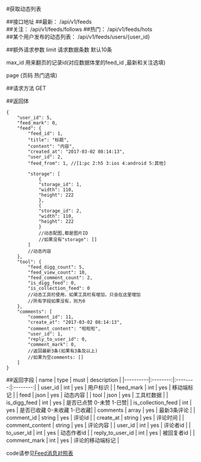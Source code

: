 #获取动态列表

##接口地址
##最新：
/api/v1/feeds  
##关注：
/api/v1/feeds/follows 
##热门：
/api/v1/feeds/hots  
##某个用户发布的动态列表：
/api/v1/feeds/users/{user_id}  

##额外请求参数
limit 请求数据条数  默认10条

max_id 用来翻页的记录id(对应数据体里的feed_id ,最新和关注选填)

page (页码  热门选填)

##请求方法
GET

##返回体
```json5
{
    "user_id": 5,
    "feed_mark": 0,
    "feed": {
        "feed_id": 1,
        "title": "标题",
        "content": "内容",
        "created_at": "2017-03-02 08:14:13",
        "user_id": 2,
        "feed_from": 1, //[1:pc 2:h5 3:ios 4:android 5:其他]

        "storage": [
            {
            "storage_id": 1,
            "width": 110,
            "height": 222
            },
            {
            "storage_id": 2,
            "width": 110,
            "height": 222
            }
            //动态配图,都是图片ID
            //如果没有"storage": []
        ]
        //动态内容
    },
    "tool": {
        "feed_digg_count": 5,
        "feed_view_count": 10,
        "feed_comment_count": 2,
        "is_digg_feed": 0,
        "is_collection_feed": 0
        //动态工具栏使用，如果工具栏有增加，只会在这里增加
        //所有字段如果没有，则为0
    },
    "comments": [
        "comment_id": 11,
        "create_at": "2017-03-02 08:14:13",
        "comment_content": "啦啦啦",
        "user_id": 1,
        "reply_to_user_id": 0,
        "comment_mark": 0,
        //返回最新3条(如果有3条及以上)
        //如果为空comments: []
    ]
}
```

##返回字段
| name     | type     | must     | description |
|----------|:--------:|:--------:|:--------:|
| user_id  | int      | yes      | 用户标识 |
| feed_mark   | int   | yes | 移动端标记 |
| feed	   | json	  | yes		 | 动态内容 |
| tool     | json  	  | yes 	 | 工具栏数据 |
| is_digg_feed   | int  | yes | 是否已点赞  0-未赞 1-已赞|
| is_collection_feed  | int | yes | 是否已收藏  0-未收藏 1-已收藏|
| comments | array    | yes      | 最新3条评论 |
| comment_id  | string | yes      | 评论id |
| create_at | string  | yes      | 评论时间 |
| comment_content     | string        | yes      | 评论内容 |
| user_id     | int   | yes    | 评论者id |
| to_user_id    | int | yes    | 动态作者id |
| reply_to_user_id | int | yes    | 被回复者id |
| comment_mark | int  | yes    | 评论的移动端标记 |

code请参见[Feed消息对照表](Feed消息对照表.md)